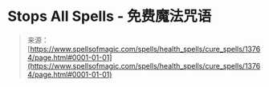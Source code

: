 <!--yml

category: 未分类

date: 2024-06-12 18:52:19

-->

# Stops All Spells - 免费魔法咒语

> 来源：[https://www.spellsofmagic.com/spells/health_spells/cure_spells/13764/page.html#0001-01-01](https://www.spellsofmagic.com/spells/health_spells/cure_spells/13764/page.html#0001-01-01)
